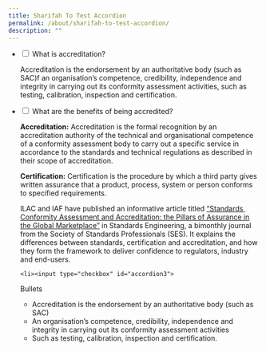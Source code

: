 ```yaml
---
title: Sharifah To Test Accordion
permalink: /about/sharifah-to-test-accordion/
description: ""
---
```

<ul class="jekyllcodex_accordion">
 
<li><input type="checkbox" id="accordion1">
<label for="accordion1">What is accreditation?</label><div>
<p>Accreditation is the endorsement by an authoritative body (such as SAC)f an organisation’s competence, credibility, independence and integrity in carrying out its conformity assessment activities, such as testing, calibration, inspection and certification.</p>
</div></li>
 
 
 
<li><input type="checkbox" id="accordion2">
<label for="accordion2">What are the benefits of being accredited?</label><div>
<p><b>Accreditation:</b> Accreditation is the formal recognition by an accreditation authority of the technical and organisational competence of a conformity assessment body to carry out a specific service in accordance to the standards and technical regulations as described in their scope of accreditation.
 <br>
	
<b>Certification:</b> Certification is the procedure by which a third party gives written assurance that a product, process, system or person conforms to specified requirements.
 
ILAC and IAF have published an informative article titled <a target="_blank" href="http://ilac.org/?download=119879">“Standards, Conformity Assessment and Accreditation: the Pillars of Assurance in the Global Marketplace”</a> in Standards Engineering, a bimonthly journal from the Society of Standards Professionals (SES). It explains the differences between standards, certification and accreditation, and how they form the framework to deliver confidence to regulators, industry and end-users.</p>
</div></li>
 
	<li><input type="checkbox" id="accordion3">
<label for="accordion3">Bullets</label><div>
		<p>
</p><ul><li>Accreditation is the endorsement by an authoritative body (such as SAC)</li>
<li>An organisation’s competence, credibility, independence and integrity in carrying out its conformity assessment activities</li>
<li>Such as testing, calibration, inspection and certification.</li></ul><p></p>
</div></li>
	
 
</ul>